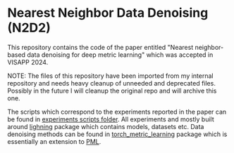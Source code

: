 # Nearest Neighbor Data Denoising (N2D2)

This repository contains the code of the paper entitled "Nearest neighbor-based data denoising for deep metric learning" which was accepted in VISAPP 2024.

NOTE: The files of this repository have been imported from my internal repository and needs heavy cleanup of unneeded and deprecated files. Possibly in the future I will cleanup the original repo and will archive this one.

The scripts which correspond to the experiments reported in the paper can be found in [experiments scripts folder](lightning/cli_pipelines/experiments_scripts). All experiments and mostly built around [lighning](./lightning) package which contains models, datasets etc. Data denoising methods can be found in [torch_metric_learning](./torch_metric_learning) package which is essentially an extension to [PML](https://github.com/KevinMusgrave/pytorch-metric-learning).



